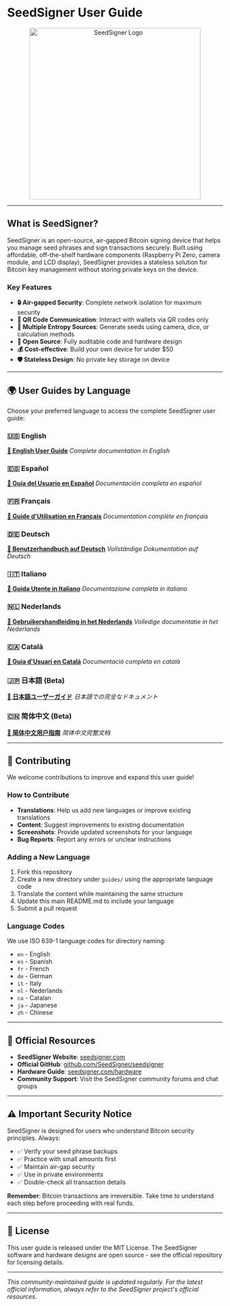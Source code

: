 # SeedSigner User Guide

<div align="center">
  <img src="/guides/en/images/SeedSigner_Logo.png" alt="SeedSigner Logo" width="400"/>
</div>

---

## What is SeedSigner?

SeedSigner is an open-source, air-gapped Bitcoin signing device that helps you manage seed phrases and sign transactions securely. Built using affordable, off-the-shelf hardware components (Raspberry Pi Zero, camera module, and LCD display), SeedSigner provides a stateless solution for Bitcoin key management without storing private keys on the device.

### Key Features

- **🔒 Air-gapped Security**: Complete network isolation for maximum security
- **📱 QR Code Communication**: Interact with wallets via QR codes only
- **🎲 Multiple Entropy Sources**: Generate seeds using camera, dice, or calculation methods
- **🔧 Open Source**: Fully auditable code and hardware design
- **💰 Cost-effective**: Build your own device for under $50
- **🛡️ Stateless Design**: No private key storage on device

---

## 🌍 User Guides by Language

Choose your preferred language to access the complete SeedSigner user guide:

### 🇺🇸 English

**[📖 English User Guide](guides/en/README_en.md)**
*Complete documentation in English*

### 🇪🇸 Español

**[📖 Guía del Usuario en Español](guides/es/README_es.md)**
*Documentación completa en español*

### 🇫🇷 Français

**[📖 Guide d'Utilisation en Français](guides/fr/README.md)**
*Documentation complète en français*

### 🇩🇪 Deutsch

**[📖 Benutzerhandbuch auf Deutsch](./guides/de/README.md)**
*Vollständige Dokumentation auf Deutsch*

### 🇮🇹 Italiano

**[📖 Guida Utente in Italiano](./guides/it/README.md)**
*Documentazione completa in italiano*

### 🇳🇱 Nederlands

**[📖 Gebruikershandleiding in het Nederlands](./guides/nl/README.md)**
*Volledige documentatie in het Nederlands*

### ​🇨​​🇦​ Català

**[📖 Guia d'Usuari en Català](./guides/ca/README.md)**
*Documentació completa en català*

### 🇯🇵 日本語 (Beta)

**[📖 日本語ユーザーガイド](./guides/ja/README.md)**
*日本語での完全なドキュメント*

### 🇨🇳 简体中文 (Beta)

**[📖 简体中文用户指南](./guides/zh/README.md)**
*简体中文完整文档*

---

## 🤝 Contributing

We welcome contributions to improve and expand this user guide!

### How to Contribute

- **Translations**: Help us add new languages or improve existing translations
- **Content**: Suggest improvements to existing documentation
- **Screenshots**: Provide updated screenshots for your language
- **Bug Reports**: Report any errors or unclear instructions

### Adding a New Language

1. Fork this repository
2. Create a new directory under `guides/` using the appropriate language code
3. Translate the content while maintaining the same structure
4. Update this main README.md to include your language
5. Submit a pull request

### Language Codes

We use ISO 639-1 language codes for directory naming:

- `en` - English
- `es` - Spanish
- `fr` - French
- `de` - German
- `it` - Italy
- `nl` - Nederlands
- `ca` - Catalan
- `ja` - Japanese
- `zh` - Chinese

---

## 🔗 Official Resources

- **SeedSigner Website**: [seedsigner.com](https://seedsigner.com/)
- **Official GitHub**: [github.com/SeedSigner/seedsigner](https://github.com/SeedSigner/seedsigner)
- **Hardware Guide**: [seedsigner.com/hardware](https://seedsigner.com/hardware/)
- **Community Support**: Visit the SeedSigner community forums and chat groups

---

## ⚠️ Important Security Notice

SeedSigner is designed for users who understand Bitcoin security principles. Always:

- ✅ Verify your seed phrase backups
- ✅ Practice with small amounts first
- ✅ Maintain air-gap security
- ✅ Use in private environments
- ✅ Double-check all transaction details

**Remember**: Bitcoin transactions are irreversible. Take time to understand each step before proceeding with real funds.

---

## 📄 License

This user guide is released under the MIT License. The SeedSigner software and hardware designs are open source - see the official repository for licensing details.

---

*This community-maintained guide is updated regularly. For the latest official information, always refer to the SeedSigner project's official resources.*
